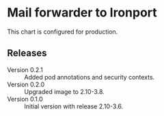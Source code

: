 # Mail forwarder to Ironport

This chart is configured for production.

## Releases

<dl>
  <dt>Version 0.2.1</dt>
  <dd>Added pod annotations and security contexts.</dd>

  <dt>Version 0.2.0</dt>
  <dd>Upgraded image to 2.10-3.8.</dd>

  <dt>Version 0.1.0</dt>
  <dd>Initial version with release 2.10-3.6.</dd>

</dl>

